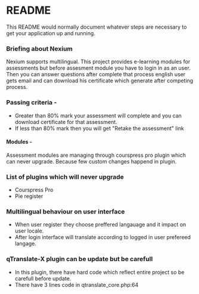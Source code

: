 # README 

This README would normally document whatever steps are necessary to get your application up and running.

### Briefing about Nexium
Nexium supports multilingual. This project provides e-learning modules for assessments but before assesment module you have to login in as an user. 
Then you can answer questions after complete that process english user gets email and can download his certificate which generate after competing process.

### Passing criteria -
 * Greater than 80% mark your assessment will complete and you can download certificate for that assessment.
 * If less than 80% mark then you will get "Retake the assessment" link

#### Modules - 
   Assessment modules are managing through courspress pro plugin which can never upgrade. Because few custom changes happend in plugin.

### List of plugins which will never upgrade
  * Courspress Pro
  * Pie register

### Multilingual behaviour on user interface
 * When user register they choose preffered langauage and it impact on user locale.
 * After login interface will translate according to logged in user prefereed langage.
   
### qTranslate-X plugin can be update but be carefull
  * In this plugin, there have hard code which reflect entire project so be carefull before update.
  * There have 3 lines code in qtranslate_core.php:64

